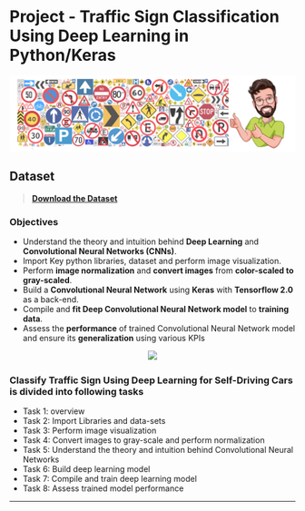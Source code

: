 # Project - Traffic Sign Classification Using Deep Learning in Python/Keras

<p align='center'>
  <a href="#"><img src='https://github.com/mohd-faizy/DataScience-Projects/blob/main/Projects_png/01_proj.png'></a>
</p>


## __Dataset__
> [__Download the Dataset__](https://www.dropbox.com/s/v2r77l4wgfkrb1r/traffic_signs_data.zip)

### Objectives

- Understand the theory and intuition behind __Deep Learning__ and __Convolutional Neural Networks (CNNs)__.
- Import Key python libraries, dataset and perform image visualization.
- Perform __image normalization__ and __convert images__ from __color-scaled to gray-scaled__.
- Build a __Convolutional Neural Network__ using __Keras__ with __Tensorflow 2.0__ as a back-end.
- Compile and __fit Deep Convolutional Neural Network model__ to __training data__.
- Assess the __performance__ of trained Convolutional Neural Network model and ensure its __generalization__ using various KPIs

<p align='center'>
  <a href="#"><img src='https://github.com/mohd-faizy/01P_Project_Deep_Learning_for_Traffic_Sign_Classification/blob/master/Proj_png/traffic_signal_classification.png?raw=true'></a>
</p>

### Classify Traffic Sign Using Deep Learning for Self-Driving Cars is divided into following tasks

- Task 1: overview
- Task 2: Import Libraries and data-sets
- Task 3: Perform image visualization
- Task 4: Convert images to gray-scale and perform normalization
- Task 5: Understand the theory and intuition behind Convolutional Neural Networks
- Task 6: Build deep learning model
- Task 7: Compile and train deep learning model
- Task 8: Assess trained model performance





---
